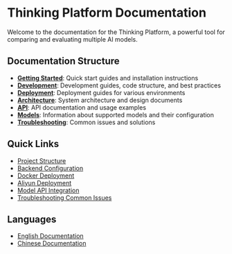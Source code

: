 # Thinking Platform Documentation

Welcome to the documentation for the Thinking Platform, a powerful tool for comparing and evaluating multiple AI models.

## Documentation Structure

- **[Getting Started](./getting-started/README.md)**: Quick start guides and installation instructions
- **[Development](./development/README.md)**: Development guides, code structure, and best practices
- **[Deployment](./deployment/README.md)**: Deployment guides for various environments
- **[Architecture](./architecture/README.md)**: System architecture and design documents
- **[API](./api/README.md)**: API documentation and usage examples
- **[Models](./models/README.md)**: Information about supported models and their configuration
- **[Troubleshooting](./troubleshooting/README.md)**: Common issues and solutions

## Quick Links

- [Project Structure](./architecture/project-structure.md)
- [Backend Configuration](./development/backend-config.md)
- [Docker Deployment](./deployment/docker.md)
- [Aliyun Deployment](./deployment/aliyun.md)
- [Model API Integration](./models/api-integration.md)
- [Troubleshooting Common Issues](./troubleshooting/README.md)

## Languages

- [English Documentation](./README.md)
- [Chinese Documentation](./README_CN.md)
